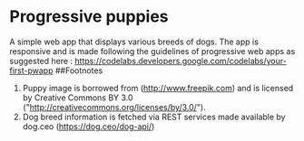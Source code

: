 # Progressive puppies
A simple web app that displays various breeds of dogs.
The app is responsive and is made following the guidelines of progressive web apps as suggested here : https://codelabs.developers.google.com/codelabs/your-first-pwapp
##Footnotes

1. Puppy image is borrowed from (http://www.freepik.com) and is licensed by Creative Commons BY 3.0 ("http://creativecommons.org/licenses/by/3.0/").
2. Dog breed information is fetched via REST services made available by dog.ceo (https://dog.ceo/dog-api/)